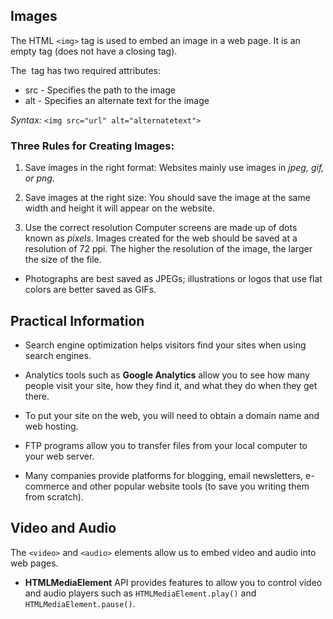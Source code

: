 ## Images

The HTML `<img>` tag is used to embed an image in a web page. It is an empty tag (does not have a closing tag).

The <img> tag has two required attributes:

- src - Specifies the path to the image
- alt - Specifies an alternate text for the image

*Syntax:*
`<img src="url" alt="alternatetext">`

### Three Rules for Creating Images:

1. Save images in the right format: Websites mainly use images in *jpeg, gif, or png*.

2. Save images at the right size: You should save the image at the same width and height it will appear on the website.

3. Use the correct resolution Computer screens are made up of dots known as *pixels*. Images created for the web should be saved at a resolution of 72 ppi. The higher the resolution of the image, the larger the size of the file.

- Photographs are best saved as JPEGs; illustrations or logos that use flat colors are better saved as GIFs.


## Practical Information

- Search engine optimization helps visitors find your sites when using search engines.

- Analytics tools such as **Google Analytics** allow you to see how many people visit your site, how they find it, and what they do when they get there.

- To put your site on the web, you will need to obtain a domain name and web hosting.

- FTP programs allow you to transfer files from your local computer to your web server.

- Many companies provide platforms for blogging, email newsletters, e-commerce and other popular website tools (to save you writing them from scratch).


## Video and Audio

The `<video>` and `<audio>` elements allow us to embed video and audio into web pages. 

- **HTMLMediaElement** API provides features to allow you to control video and audio players such as `HTMLMediaElement.play()` and `HTMLMediaElement.pause()`. 